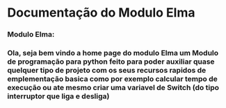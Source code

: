 # Documentação do Modulo Elma
### Modulo Elma:
### Ola, seja bem vindo a home page do modulo Elma um Modulo de programação para python feito para poder auxiliar quase quelquer tipo de projeto com os seus recursos rapidos de emplementação basica como por exemplo calcular tempo de execução ou ate mesmo criar uma variavel de Switch (do tipo interruptor que liga e desliga)

